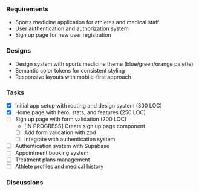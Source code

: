 ### Requirements
- Sports medicine application for athletes and medical staff
- User authentication and authorization system
- Sign up page for new user registration

### Designs
- Design system with sports medicine theme (blue/green/orange palette)
- Semantic color tokens for consistent styling
- Responsive layouts with mobile-first approach

### Tasks
- [x] Initial app setup with routing and design system (300 LOC)
- [x] Home page with hero, stats, and features (250 LOC)
- [ ] Sign up page with form validation (200 LOC)
  - [IN PROGRESS] Create sign up page component
  - [ ] Add form validation with zod
  - [ ] Integrate with authentication system
- [ ] Authentication system with Supabase
- [ ] Appointment booking system
- [ ] Treatment plans management
- [ ] Athlete profiles and medical history

### Discussions
